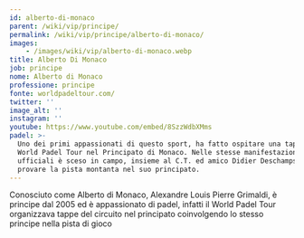 ```yaml
---
id: alberto-di-monaco
parent: /wiki/vip/principe/
permalink: /wiki/vip/principe/alberto-di-monaco/
images:
    - /images/wiki/vip/alberto-di-monaco.webp
title: Alberto Di Monaco
job: principe
nome: Alberto di Monaco
professione: principe
fonte: worldpadeltour.com/
twitter: ''
image_alt: ''
instagram: ''
youtube: https://www.youtube.com/embed/8SzzWdbXMms
padel: >-
  Uno dei primi appassionati di questo sport, ha fatto ospitare una tappa del
  World Padel Tour nel Principato di Monaco. Nelle stesse manifestazioni
  ufficiali è sceso in campo, insieme al C.T. ed amico Didier Deschamps,  per
  provare la pista montanta nel suo principato.
---
```

Conosciuto come Alberto di Monaco, Alexandre Louis Pierre Grimaldi, è principe dal 2005 ed è appassionato di padel, infatti il World Padel Tour organizzava tappe del circuito nel principato coinvolgendo lo stesso principe nella pista di gioco